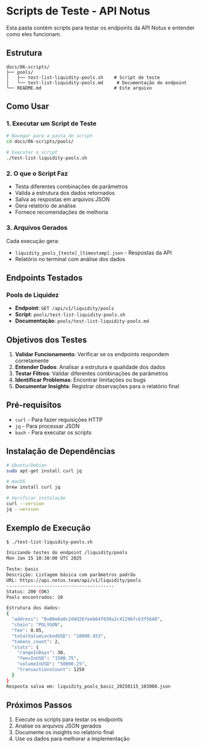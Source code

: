 # Scripts de Teste - API Notus

Esta pasta contém scripts para testar os endpoints da API Notus e entender como eles funcionam.

## Estrutura

```
docs/06-scripts/
├── pools/
│   ├── test-list-liquidity-pools.sh    # Script de teste
│   └── test-list-liquidity-pools.md     # Documentação do endpoint
└── README.md                           # Este arquivo
```

## Como Usar

### 1. Executar um Script de Teste

```bash
# Navegar para a pasta do script
cd docs/06-scripts/pools/

# Executar o script
./test-list-liquidity-pools.sh
```

### 2. O que o Script Faz

- Testa diferentes combinações de parâmetros
- Valida a estrutura dos dados retornados
- Salva as respostas em arquivos JSON
- Gera relatório de análise
- Fornece recomendações de melhoria

### 3. Arquivos Gerados

Cada execução gera:
- `liquidity_pools_[teste]_[timestamp].json` - Respostas da API
- Relatório no terminal com análise dos dados

## Endpoints Testados

### Pools de Liquidez
- **Endpoint**: `GET /api/v1/liquidity/pools`
- **Script**: `pools/test-list-liquidity-pools.sh`
- **Documentação**: `pools/test-list-liquidity-pools.md`

## Objetivos dos Testes

1. **Validar Funcionamento**: Verificar se os endpoints respondem corretamente
2. **Entender Dados**: Analisar a estrutura e qualidade dos dados
3. **Testar Filtros**: Validar diferentes combinações de parâmetros
4. **Identificar Problemas**: Encontrar limitações ou bugs
5. **Documentar Insights**: Registrar observações para o relatório final

## Pré-requisitos

- `curl` - Para fazer requisições HTTP
- `jq` - Para processar JSON
- `bash` - Para executar os scripts

## Instalação de Dependências

```bash
# Ubuntu/Debian
sudo apt-get install curl jq

# macOS
brew install curl jq

# Verificar instalação
curl --version
jq --version
```

## Exemplo de Execução

```bash
$ ./test-list-liquidity-pools.sh

Iniciando testes do endpoint /liquidity/pools
Mon Jan 15 10:30:00 UTC 2025

Teste: basic
Descrição: Listagem básica com parâmetros padrão
URL: https://api.notus.team/api/v1/liquidity/pools
----------------------------------------
Status: 200 (OK)
Pools encontrados: 10

Estrutura dos dados:
{
  "address": "0x88e6a0c2ddd26feeb64f039a2c41296fcb3f5640",
  "chain": "POLYGON",
  "fee": 0.05,
  "totalValueLockedUSD": "10000.453",
  "tokens_count": 2,
  "stats": {
    "rangeInDays": 30,
    "feesInUSD": "1500.75",
    "volumeInUSD": "50000.25",
    "transactionsCount": 1250
  }
}
Resposta salva em: liquidity_pools_basic_20250115_103000.json
```

## Próximos Passos

1. Execute os scripts para testar os endpoints
2. Analise os arquivos JSON gerados
3. Documente os insights no relatório final
4. Use os dados para melhorar a implementação

